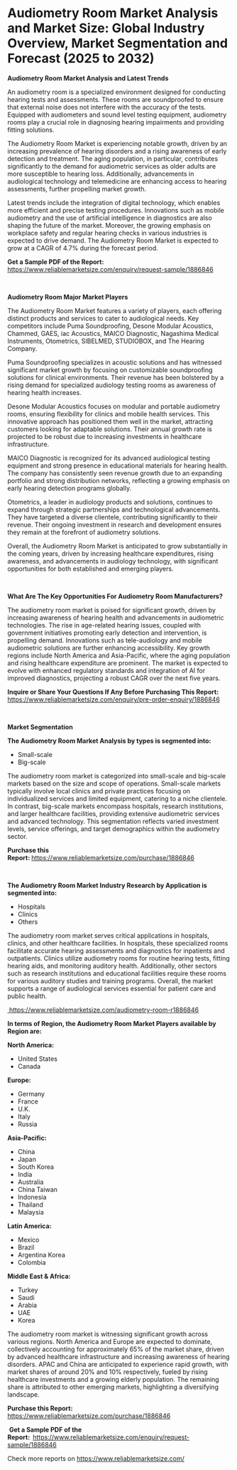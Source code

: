<p><h1>Audiometry Room Market Analysis and Market Size: Global Industry Overview, Market Segmentation and Forecast (2025 to 2032)</h1></p><p><strong>Audiometry Room Market Analysis and Latest Trends</strong></p>
<p><p>An audiometry room is a specialized environment designed for conducting hearing tests and assessments. These rooms are soundproofed to ensure that external noise does not interfere with the accuracy of the tests. Equipped with audiometers and sound level testing equipment, audiometry rooms play a crucial role in diagnosing hearing impairments and providing fitting solutions.</p><p>The Audiometry Room Market is experiencing notable growth, driven by an increasing prevalence of hearing disorders and a rising awareness of early detection and treatment. The aging population, in particular, contributes significantly to the demand for audiometric services as older adults are more susceptible to hearing loss. Additionally, advancements in audiological technology and telemedicine are enhancing access to hearing assessments, further propelling market growth.</p><p>Latest trends include the integration of digital technology, which enables more efficient and precise testing procedures. Innovations such as mobile audiometry and the use of artificial intelligence in diagnostics are also shaping the future of the market. Moreover, the growing emphasis on workplace safety and regular hearing checks in various industries is expected to drive demand. The Audiometry Room Market is expected to grow at a CAGR of 4.7% during the forecast period.</p></p>
<p><strong>Get a Sample PDF of the Report:&nbsp;</strong> <a href="https://www.reliablemarketsize.com/enquiry/request-sample/1886846?utm_campaign=3508&utm_medium=2&utm_source=Github&utm_content=ia&utm_term=10042025&utm_id=audiometry-room">https://www.reliablemarketsize.com/enquiry/request-sample/1886846</a></p>
<p>&nbsp;</p>
<p><strong>Audiometry Room Major Market Players</strong></p>
<p><p>The Audiometry Room Market features a variety of players, each offering distinct products and services to cater to audiological needs. Key competitors include Puma Soundproofing, Desone Modular Acoustics, Chammed, GAES, iac Acoustics, MAICO Diagnostic, Nagashima Medical Instruments, Otometrics, SIBELMED, STUDIOBOX, and The Hearing Company.</p><p>Puma Soundproofing specializes in acoustic solutions and has witnessed significant market growth by focusing on customizable soundproofing solutions for clinical environments. Their revenue has been bolstered by a rising demand for specialized audiology testing rooms as awareness of hearing health increases. </p><p>Desone Modular Acoustics focuses on modular and portable audiometry rooms, ensuring flexibility for clinics and mobile health services. This innovative approach has positioned them well in the market, attracting customers looking for adaptable solutions. Their annual growth rate is projected to be robust due to increasing investments in healthcare infrastructure.</p><p>MAICO Diagnostic is recognized for its advanced audiological testing equipment and strong presence in educational materials for hearing health. The company has consistently seen revenue growth due to an expanding portfolio and strong distribution networks, reflecting a growing emphasis on early hearing detection programs globally.</p><p>Otometrics, a leader in audiology products and solutions, continues to expand through strategic partnerships and technological advancements. They have targeted a diverse clientele, contributing significantly to their revenue. Their ongoing investment in research and development ensures they remain at the forefront of audiometry solutions.</p><p>Overall, the Audiometry Room Market is anticipated to grow substantially in the coming years, driven by increasing healthcare expenditures, rising awareness, and advancements in audiology technology, with significant opportunities for both established and emerging players.</p></p>
<p>&nbsp;</p>
<p><strong>What Are The Key Opportunities For Audiometry Room Manufacturers?</strong></p>
<p><p>The audiometry room market is poised for significant growth, driven by increasing awareness of hearing health and advancements in audiometric technologies. The rise in age-related hearing issues, coupled with government initiatives promoting early detection and intervention, is propelling demand. Innovations such as tele-audiology and mobile audiometric solutions are further enhancing accessibility. Key growth regions include North America and Asia-Pacific, where the aging population and rising healthcare expenditure are prominent. The market is expected to evolve with enhanced regulatory standards and integration of AI for improved diagnostics, projecting a robust CAGR over the next five years.</p></p>
<p><strong>Inquire or Share Your Questions If Any Before Purchasing This Report:</strong> <a href="https://www.reliablemarketsize.com/enquiry/pre-order-enquiry/1886846?utm_campaign=3508&utm_medium=2&utm_source=Github&utm_content=ia&utm_term=10042025&utm_id=audiometry-room">https://www.reliablemarketsize.com/enquiry/pre-order-enquiry/1886846</a></p>
<p>&nbsp;</p>
<p><strong>Market Segmentation</strong></p>
<p><strong>The Audiometry Room Market Analysis by types is segmented into:</strong></p>
<p><ul><li>Small-scale</li><li>Big-scale</li></ul></p>
<p><p>The audiometry room market is categorized into small-scale and big-scale markets based on the size and scope of operations. Small-scale markets typically involve local clinics and private practices focusing on individualized services and limited equipment, catering to a niche clientele. In contrast, big-scale markets encompass hospitals, research institutions, and larger healthcare facilities, providing extensive audiometric services and advanced technology. This segmentation reflects varied investment levels, service offerings, and target demographics within the audiometry sector.</p></p>
<p><strong>Purchase this Report:&nbsp;</strong><a href="https://www.reliablemarketsize.com/purchase/1886846?utm_campaign=3508&utm_medium=2&utm_source=Github&utm_content=ia&utm_term=10042025&utm_id=audiometry-room">https://www.reliablemarketsize.com/purchase/1886846</a></p>
<p>&nbsp;</p>
<p><strong>The Audiometry Room Market Industry Research by Application is segmented into:</strong></p>
<p><ul><li>Hospitals</li><li>Clinics</li><li>Others</li></ul></p>
<p><p>The audiometry room market serves critical applications in hospitals, clinics, and other healthcare facilities. In hospitals, these specialized rooms facilitate accurate hearing assessments and diagnostics for inpatients and outpatients. Clinics utilize audiometry rooms for routine hearing tests, fitting hearing aids, and monitoring auditory health. Additionally, other sectors such as research institutions and educational facilities require these rooms for various auditory studies and training programs. Overall, the market supports a range of audiological services essential for patient care and public health.</p></p>
<p><a href="https://www.reliablemarketsize.com/audiometry-room-r1886846?utm_campaign=3508&utm_medium=2&utm_source=Github&utm_content=ia&utm_term=10042025&utm_id=audiometry-room">&nbsp;https://www.reliablemarketsize.com/audiometry-room-r1886846</a></p>
<p><strong>In terms of Region, the Audiometry Room Market Players available by Region are:</strong></p>
<p>
    <p> <strong> North America: </strong>
        <ul>
            <li>United States</li>
            <li>Canada</li>
        </ul>
        </p> 
    <p> <strong> Europe: </strong>
        <ul>
            <li>Germany</li>
            <li>France</li>
            <li>U.K.</li>
            <li>Italy</li>
            <li>Russia</li>
        </ul>
        </p> 
    <p> <strong> Asia-Pacific: </strong>
        <ul>
            <li>China</li>
            <li>Japan</li>
            <li>South Korea</li>
            <li>India</li>
            <li>Australia</li>
            <li>China Taiwan</li>
            <li>Indonesia</li>
            <li>Thailand</li>
            <li>Malaysia</li>
        </ul>
        </p> 
    <p> <strong> Latin America: </strong>
        <ul>
            <li>Mexico</li>
            <li>Brazil</li>
            <li>Argentina Korea</li>
            <li>Colombia</li>
        </ul>
        </p> 
    <p> <strong> Middle East & Africa: </strong>
        <ul>
            <li>Turkey</li>
            <li>Saudi</li>
            <li>Arabia</li>
            <li>UAE</li>
            <li>Korea</li>
        </ul>
    </p>
    </p>
<p><p>The audiometry room market is witnessing significant growth across various regions. North America and Europe are expected to dominate, collectively accounting for approximately 65% of the market share, driven by advanced healthcare infrastructure and increasing awareness of hearing disorders. APAC and China are anticipated to experience rapid growth, with market shares of around 20% and 10% respectively, fueled by rising healthcare investments and a growing elderly population. The remaining share is attributed to other emerging markets, highlighting a diversifying landscape.</p></p>
<p><strong>Purchase this Report: </strong><a href="https://www.reliablemarketsize.com/purchase/1886846?utm_campaign=3508&utm_medium=2&utm_source=Github&utm_content=ia&utm_term=10042025&utm_id=audiometry-room">https://www.reliablemarketsize.com/purchase/1886846</a></p>
<p>&nbsp;<strong>Get a Sample PDF of the Report:&nbsp;&nbsp;</strong><a href="https://www.reliablemarketsize.com/enquiry/request-sample/1886846?utm_campaign=3508&utm_medium=2&utm_source=Github&utm_content=ia&utm_term=10042025&utm_id=audiometry-room">https://www.reliablemarketsize.com/enquiry/request-sample/1886846</a></p>
<p><strong></strong></p>
<p>Check more reports on <a href="https://www.reliablemarketsize.com/?utm_campaign=3508&utm_medium=2&utm_source=Github&utm_content=ia&utm_term=10042025&utm_id=audiometry-room">https://www.reliablemarketsize.com/</a></p>